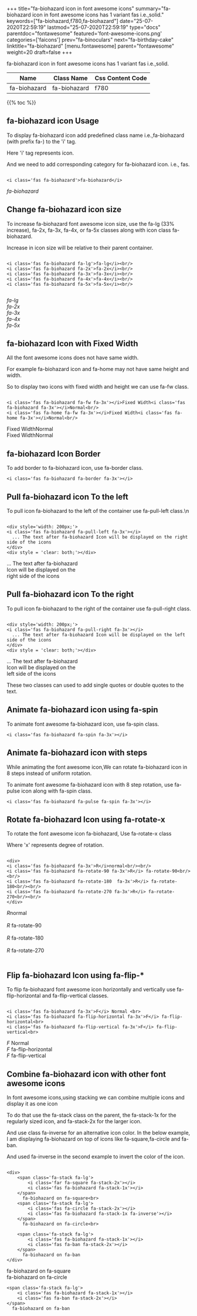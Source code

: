 +++
title="fa-biohazard icon in font awesome icons"
summary="fa-biohazard icon in font awesome icons has 1 variant fas i.e.,solid."
keywords=["fa-biohazard,f780,fa-biohazard"]
date="25-07-2020T22:59:19"
lastmod="25-07-2020T22:59:19"
type="docs"
parentdoc="fontawesome"
featured='font-awesome-icons.png'
categories=['faicons']
prev="fa-binoculars"
next="fa-birthday-cake"
linktitle="fa-biohazard"
[menu.fontawesome]
parent="fontawesome"
weight=20
draft=false
+++


fa-biohazard icon in font awesome icons has 1 variant fas i.e.,solid.

<div class='table-responsive'><table class='table'><thead><tr><th>Name</th><th>Class Name</th><th>Css Content Code</th></tr></thead><tbody><tr><td>fa-biohazard</td><td>fa-biohazard</td><td>f780</td></tr></tbody></table></div>


{{% toc %}}


## fa-biohazard icon Usage

To display fa-biohazard icon add predefined class name i.e.,fa-biohazard (with prefix fa-) to the 'i' tag.

Here 'i' tag represents icon.

And we need to add corresponding category for fa-biohazard icon. i.e., fas.


```

<i class='fas fa-biohazard'>fa-biohazard</i>
```

<i class='fas fa-biohazard'>fa-biohazard</i>




## Change fa-biohazard icon size
To increase fa-biohazard font awesome icon size, use the fa-lg (33% increase), fa-2x, fa-3x, fa-4x, or fa-5x classes along with icon class fa-biohazard.

Increase in icon size will be relative to their parent container. 

```

<i class='fas fa-biohazard fa-lg'>fa-lg</i><br/>
<i class='fas fa-biohazard fa-2x'>fa-2x</i><br/>
<i class='fas fa-biohazard fa-3x'>fa-3x</i><br/>
<i class='fas fa-biohazard fa-4x'>fa-4x</i><br/>
<i class='fas fa-biohazard fa-5x'>fa-5x</i><br/>
            
```

<i class='fas fa-biohazard fa-lg'>fa-lg</i><br/>
<i class='fas fa-biohazard fa-2x'>fa-2x</i><br/>
<i class='fas fa-biohazard fa-3x'>fa-3x</i><br/>
<i class='fas fa-biohazard fa-4x'>fa-4x</i><br/>
<i class='fas fa-biohazard fa-5x'>fa-5x</i><br/>
            



## fa-biohazard Icon with Fixed Width 

All the font awesome icons does not have same width.

For example fa-biohazard icon and fa-home may not have same height and width.

So to display two icons with fixed width and height we can use fa-fw class.


```

<i class='fas fa-biohazard fa-fw fa-3x'></i>Fixed Width<i class='fas fa-biohazard fa-3x'></i>Normal<br/>
<i class='fas fa-home fa-fw fa-3x'></i>Fixed Width<i class='fas fa-home fa-3x'></i>Normal<br/>
```

<i class='fas fa-biohazard fa-fw fa-3x'></i>Fixed Width<i class='fas fa-biohazard fa-3x'></i>Normal<br/>
<i class='fas fa-home fa-fw fa-3x'></i>Fixed Width<i class='fas fa-home fa-3x'></i>Normal<br/>



## fa-biohazard Icon Border 

To add border to fa-biohazard icon, use fa-border class.


```
<i class='fas fa-biohazard fa-border fa-3x'></i>

```
<i class='fas fa-biohazard fa-border fa-3x'></i>





## Pull fa-biohazard icon To the left

To pull icon fa-biohazard to the left of the container use fa-pull-left class.\n

```

<div style='width: 200px;'>
<i class='fas fa-biohazard fa-pull-left fa-3x'></i>
  ... The text after fa-biohazard Icon will be displayed on the right side of the icons
</div>
<div style = 'clear: both;'></div>
```

<div style='width: 200px;'>
<i class='fas fa-biohazard fa-pull-left fa-3x'></i>
  ... The text after fa-biohazard Icon will be displayed on the right side of the icons
</div>
<div style = 'clear: both;'></div>




## Pull fa-biohazard icon To the right
To pull icon fa-biohazard to the right of the container use fa-pull-right class.

```

<div style='width: 200px;'>
<i class='fas fa-biohazard fa-pull-right fa-3x'></i>
  ... The text after fa-biohazard Icon will be displayed on the left side of the icons
</div>
<div style = 'clear: both;'></div>
```

<div style='width: 200px;'>
<i class='fas fa-biohazard fa-pull-right fa-3x'></i>
  ... The text after fa-biohazard Icon will be displayed on the left side of the icons
</div>
<div style = 'clear: both;'></div>

These two classes can used to add single quotes or double quotes to the text.


## Animate fa-biohazard icon using fa-spin
To animate font awesome fa-biohazard icon, use fa-spin class.

```
<i class='fas fa-biohazard fa-spin fa-3x'></i>
```
<i class='fas fa-biohazard fa-spin fa-3x'></i>




## Animate fa-biohazard icon with steps
While animating the font awesome icon,We can rotate fa-biohazard icon in 8 steps instead of uniform rotation.

To animate font awesome fa-biohazard icon with 8 step rotation, use fa-pulse icon along with fa-spin class.


```
<i class='fas fa-biohazard fa-pulse fa-spin fa-3x'></i>

```
<i class='fas fa-biohazard fa-pulse fa-spin fa-3x'></i>





## Rotate fa-biohazard Icon using fa-rotate-x
To rotate the font awesome icon fa-biohazard, Use fa-rotate-x class

Where 'x' represents degree of rotation.


```

<div>
<i class='fas fa-biohazard fa-3x'>R</i>normal<br/><br/>
<i class='fas fa-biohazard fa-rotate-90 fa-3x'>R</i> fa-rotate-90<br/><br/> 
<i class='fas fa-biohazard fa-rotate-180  fa-3x'>R</i> fa-rotate-180<br/><br/> 
<i class='fas fa-biohazard fa-rotate-270 fa-3x'>R</i> fa-rotate-270<br/><br/>
</div>
```

<div>
<i class='fas fa-biohazard fa-3x'>R</i>normal<br/><br/>
<i class='fas fa-biohazard fa-rotate-90 fa-3x'>R</i> fa-rotate-90<br/><br/> 
<i class='fas fa-biohazard fa-rotate-180  fa-3x'>R</i> fa-rotate-180<br/><br/> 
<i class='fas fa-biohazard fa-rotate-270 fa-3x'>R</i> fa-rotate-270<br/><br/>
</div>




## Flip fa-biohazard Icon using fa-flip-*
To flip fa-biohazard font awesome icon horizontally and vertically use fa-flip-horizontal and fa-flip-vertical classes. 

```

<i class='fas fa-biohazard fa-3x'>F</i> Normal <br>
<i class='fas fa-biohazard fa-flip-horizontal fa-3x'>F</i> fa-flip-horizontal<br>
<i class='fas fa-biohazard fa-flip-vertical fa-3x'>F</i> fa-flip-vertical<br>
```

<i class='fas fa-biohazard fa-3x'>F</i> Normal <br>
<i class='fas fa-biohazard fa-flip-horizontal fa-3x'>F</i> fa-flip-horizontal<br>
<i class='fas fa-biohazard fa-flip-vertical fa-3x'>F</i> fa-flip-vertical<br>




## Combine fa-biohazard icon with other font awesome icons
In font awesome icons,using stacking we can combine multiple icons and display it as one icon 

To do that use the fa-stack class on the parent, the fa-stack-1x for the regularly sized icon, and fa-stack-2x for the larger icon.

And use class fa-inverse for an alternative icon color. 
In the below example, I am displaying fa-biohazard on top of icons like fa-square,fa-circle and fa-ban.

And used fa-inverse in the second example to invert the color of the icon.

```

<div>
    <span class='fa-stack fa-lg'>
        <i class='far fa-square fa-stack-2x'></i>
        <i class='fas fa-biohazard fa-stack-1x'></i>
    </span>
      fa-biohazard on fa-square<br>
    <span class='fa-stack fa-lg'>
        <i class='fas fa-circle fa-stack-2x'></i>
        <i class='fas fa-biohazard fa-stack-1x fa-inverse'></i>
    </span>
      fa-biohazard on fa-circle<br>

    <span class='fa-stack fa-lg'>
        <i class='fas fa-biohazard fa-stack-1x'></i>
        <i class='fas fa-ban fa-stack-2x'></i>
    </span>
      fa-biohazard on fa-ban
</div>
```

<div>
    <span class='fa-stack fa-lg'>
        <i class='far fa-square fa-stack-2x'></i>
        <i class='fas fa-biohazard fa-stack-1x'></i>
    </span>
      fa-biohazard on fa-square<br>
    <span class='fa-stack fa-lg'>
        <i class='fas fa-circle fa-stack-2x'></i>
        <i class='fas fa-biohazard fa-stack-1x fa-inverse'></i>
    </span>
      fa-biohazard on fa-circle<br>

    <span class='fa-stack fa-lg'>
        <i class='fas fa-biohazard fa-stack-1x'></i>
        <i class='fas fa-ban fa-stack-2x'></i>
    </span>
      fa-biohazard on fa-ban
</div>






